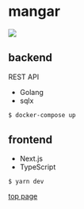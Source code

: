 # mangar
![](https://raw.githubusercontent.com/ritarock/mangar/main/etc/manga.png)

## backend
REST API
- Golang
- sqlx
```bash
$ docker-compose up
```

## frontend
- Next.js
- TypeScript
```
$ yarn dev
```

[top page](http://localhost/manga)
